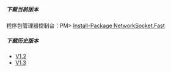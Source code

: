 ##### 下载当前版本
程序包管理器控制台：PM> [Install-Package NetworkSocket.Fast](javascript:void(0))

##### 下载历史版本
* [V1.2](https://www.nuget.org/packages/NetworkSocket.Fast/1.2.2)
* [V1.3](https://www.nuget.org/packages/NetworkSocket.Fast/1.3.1)
